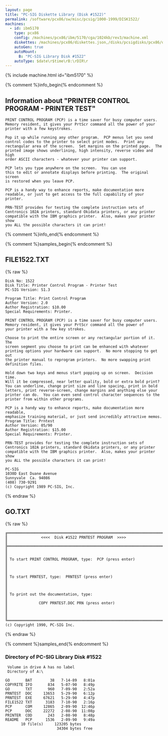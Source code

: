 ```yaml
---
layout: page
title: "PC-SIG Diskette Library (Disk #1522)"
permalink: /software/pcx86/sw/misc/pcsig/1000-1999/DISK1522/
machines:
  - id: ibm5170
    type: pcx86
    config: /machines/pcx86/ibm/5170/cga/1024kb/rev3/machine.xml
    diskettes: /machines/pcx86/diskettes.json,/disks/pcsigdisks/pcx86/diskettes.json
    autoGen: true
    autoMount:
      B: "PC-SIG Library Disk #1522"
    autoType: $date\r$time\rB:\rDIR\r
---
```


{% include machine.html id="ibm5170" %}

{% comment %}info_begin{% endcomment %}

## Information about "PRINTER CONTROL PROGRAM - PRINTER TEST"

    PRINT CONTROL PROGRAM (PCP) is a time saver for busy computer users.
    Memory resident, it gives your PrtScr command all the power of your
    printer with a few keystrokes.
    
    Pop it up while running any other program.  PCP menus let you send
    control codes to the printer to select print modes.  Print any
    rectangular area of the screen.  Set margins on the printed page.  The
    printed image shows underlining, high intensity, reverse video and high
    order ASCII characters - whatever your printer can support.
    
    PCP lets you type anywhere on the screen.  You can use
    this to edit or annotate displays before printing.  The original screen
    is restored when you leave PCP.
    
    PCP is a handy way to enhance reports, make documentation more
    readable, or just to get access to the full capability of your
    printer.
    
    PRN-TEST provides for testing the complete instruction sets of
    Centronics 102A printers, standard Okidata printers, or any printer
    compatible with the IBM graphics printer.  Also, makes your printer show
    you ALL the possible characters it can print!
{% comment %}info_end{% endcomment %}

{% comment %}samples_begin{% endcomment %}

## FILE1522.TXT

{% raw %}
```
Disk No: 1522                                                           
Disk Title: Printer Control Program - Printer Test                      
PC-SIG Version: S1.3                                                    
                                                                        
Program Title: Print Control Program                                    
Author Version: 2.0                                                     
Author Registration: $10.00                                             
Special Requirements: Printer.                                          
                                                                        
PRINT CONTROL PROGRAM (PCP) is a time saver for busy computer users.    
Memory resident, it gives your PrtScr command all the power of          
your printer with a few key strokes.                                    
                                                                        
Choose to print the entire screen or any rectangular portion of it.  The
screen segment you choose to print can be enhanced with whatever        
printing options your hardware can support.  No more stopping to get out
the printer manual to reprogram printers.  No more swapping print       
definition files.                                                       
                                                                        
Hold down two keys and menus start popping up on screen.  Decision time.
Will it be compressed, near letter quality, bold or extra bold print?   
You can underline, change print size and line spacing, print in bold    
letters, print reverse-screen, change margins and anything else your    
printer can do.  You can even send control character sequences to the   
printer from within other programs.                                     
                                                                        
PCP is a handy way to enhance reports, make documentation more readable,
emphasize training material, or just send incredibly attractive memos.  
Program Title: Prntest                                                  
Author Version: 05/90                                                   
Author Registration: $15.00                                             
Special Requirements: Printer.                                          
                                                                        
PRN-TEST provides for testing the complete instruction sets of          
Centronics 102A printers, standard Okidata printers, or any printer     
compatible with the IBM graphics printer.  Also, makes your printer show
you ALL the possible characters it can print!                           
                                                                        
PC-SIG                                                                  
1030D East Duane Avenue                                                 
Sunnyvale  Ca. 94086                                                    
(408) 730-9291                                                          
(c) Copyright 1989 PC-SIG, Inc.                                         
```
{% endraw %}

## GO.TXT

{% raw %}
```
╔═════════════════════════════════════════════════════════════════════════╗
║               <<<<  Disk #1522 PRNTEST PROGRAM  >>>>                    ║
╠═════════════════════════════════════════════════════════════════════════╣
║                                                                         ║
║ To start PRINT CONTROL PROGRAM, type:  PCP (press enter)                ║
║                                                                         ║
║ To start PRNTEST, type:  PRNTEST (press enter)                          ║
║                                                                         ║
║ To print out the documentation, type:                                   ║
║              COPY PRNTEST.DOC PRN (press enter)                         ║
║                                                                         ║
╚═════════════════════════════════════════════════════════════════════════╝
(c) Copyright 1990, PC-SIG Inc.
```
{% endraw %}

{% comment %}samples_end{% endcomment %}

### Directory of PC-SIG Library Disk #1522

     Volume in drive A has no label
     Directory of A:\

    GO       BAT        38   7-14-89   8:01a
    COPYRITE IFO       834   5-07-90   8:49p
    GO       TXT       960   7-09-90   2:52a
    PRNTEST  DOC     13653   5-29-90   6:12p
    PRNTEST  EXE     67621   5-29-90   4:47p
    FILE1522 TXT      3183   7-10-90   2:16p
    PCP      COM     12865   2-09-90  12:46p
    PCP      DOC     22272   2-08-90  11:08p
    PRINTER  COD       243   2-08-90   8:48p
    README   PCP      1536   2-09-90   9:49a
           10 file(s)     123205 bytes
                           34304 bytes free
